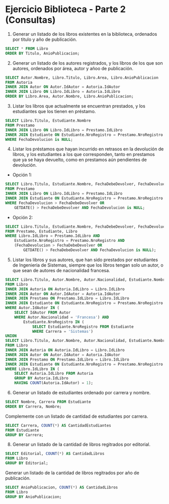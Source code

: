 # Ejercicio Biblioteca - Parte 2 (Consultas)
1. Generar un listado de los libros existentes en la biblioteca, ordenados por titulo y año de publicación.</br>
``` SQL 
SELECT * FROM Libro
ORDER BY Titulo, AnioPublicacion;
```
2. Generar un listado de los autores registrados, y los libros de los que son autores, ordenados por área, autor y añoo de publicación.</br>
``` SQL 
SELECT Autor.Nombre, Libro.Titulo, Libro.Area, Libro.AnioPublicacion 
FROM Autoria
INNER JOIN Autor ON Autor.IdAutor = Autoria.IdAutor
INNER JOIN Libro ON Libro.IdLibro = Autoria.IdLibro
ORDER BY Libro.Area, Autor.Nombre, Libro.AnioPublicacion;
```
3. Listar los libros que actualmente se encuentran prestados, y los estudiantes que los tienen en préstamo.</br>
``` SQL
SELECT Libro.Titulo, Estudiante.Nombre
FROM Prestamo
INNER JOIN Libro ON Libro.IdLibro = Prestamo.IdLibro
INNER JOIN Estudiante ON Estudiante.NroRegistro = Prestamo.NroRegistro
WHERE FechaDevolucion is NULL;
```
4. Listar los préstamos que hayan incurrido en retrasos en la devolución de libros, y los estudiantes a los que corresponden, 
tanto en prestamos que ya se haya devuelto, como en prestamos aún pendientes de devolución.</br>

- Opción 1:</br>
``` SQL
SELECT Libro.Titulo, Estudiante.Nombre, FechaDebeDevolver, FechaDevolucion
FROM Prestamo
INNER JOIN Libro ON Libro.IdLibro = Prestamo.IdLibro
INNER JOIN Estudiante ON Estudiante.NroRegistro = Prestamo.NroRegistro
WHERE FechaDevolucion > FechaDebeDevolver OR 
	GETDATE() > FechaDebeDevolver AND FechaDevolucion is NULL;
```
- Opción 2:</br>
``` SQL
SELECT Libro.Titulo, Estudiante.Nombre, FechaDebeDevolver, FechaDevolucion
FROM Prestamo, Estudiante, Libro
WHERE Libro.IdLibro = Prestamo.IdLibro AND
	Estudiante.NroRegistro = Prestamo.NroRegistro AND
	(FechaDevolucion > FechaDebeDevolver OR 
		GETDATE() > FechaDebeDevolver AND FechaDevolucion is NULL);
```
5. Listar los libros y sus autores, que han sido prestados por estudiantes de Ingenieria de Sistemas, siempre que los libros tengan solo un autor, o que sean de autores de nacionalidad francesa.</br>
``` SQL
SELECT Libro.Titulo, Autor.Nombre, Autor.Nacionalidad, Estudiante.Nombre, Estudiante.Carrera
FROM Libro
INNER JOIN Autoria ON Autoria.IdLibro = Libro.IdLibro
INNER JOIN Autor ON Autor.IdAutor = Autoria.IdAutor
INNER JOIN Prestamo ON Prestamo.IdLibro = Libro.IdLibro
INNER JOIN Estudiante ON Estudiante.NroRegistro = Prestamo.NroRegistro
WHERE Autor.IdAutor IN (
	SELECT IdAutor FROM Autor
	WHERE Autor.Nacionalidad = 'Francesa') AND
		Estudiante.NroRegistro IN (
			SELECT Estudiante.NroRegistro FROM Estudiante
			WHERE Carrera = 'Sistemas')
UNION
SELECT Libro.Titulo, Autor.Nombre, Autor.Nacionalidad, Estudiante.Nombre, Estudiante.Carrera
FROM Libro
INNER JOIN Autoria ON Autoria.IdLibro = Libro.IdLibro
INNER JOIN Autor ON Autor.IdAutor = Autoria.IdAutor
INNER JOIN Prestamo ON Prestamo.IdLibro = Libro.IdLibro
INNER JOIN Estudiante ON Estudiante.NroRegistro = Prestamo.NroRegistro
WHERE Libro.IdLibro IN (
	SELECT Autoria.IdLibro FROM Autoria
	GROUP BY Autoria.IdLibro
	HAVING COUNT(Autoria.IdAutor) = 1);
```
6. Generar un listado de estudiantes ordenado por carrera y nombre.</br>
``` SQL
SELECT Nombre, Carrera FROM Estudiante
ORDER BY Carrera, Nombre;
```
Complemente con un listado de cantidad de estudiantes por carrera.</br>
``` SQL
SELECT Carrera, COUNT(*) AS CantidadEstudiantes 
FROM Estudiante
GROUP BY Carrera;
```
8. Generar un listado de la cantidad de libros regitrados por editorial.</br>
``` SQL
SELECT Editorial, COUNT(*) AS CantidadLibros 
FROM Libro
GROUP BY Editorial;
```
Generar un listado de la cantidad de libros regitrados por año de publicación.</br>
``` SQL
SELECT AnioPublicacion, COUNT(*) AS CantidadLibros
FROM Libro
GROUP BY AnioPublicacion;
```
